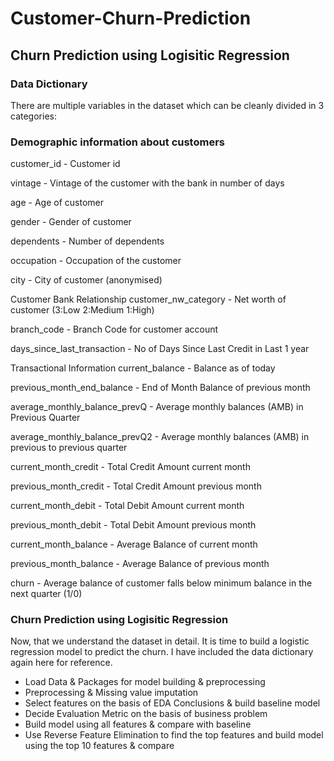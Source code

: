 # Customer-Churn-Prediction

## Churn Prediction using Logisitic Regression
### Data Dictionary
There are multiple variables in the dataset which can be cleanly divided in 3 categories:

### Demographic information about customers
customer_id - Customer id

vintage - Vintage of the customer with the bank in number of days

age - Age of customer

gender - Gender of customer

dependents - Number of dependents

occupation - Occupation of the customer

city - City of customer (anonymised)

Customer Bank Relationship
customer_nw_category - Net worth of customer (3:Low 2:Medium 1:High)

branch_code - Branch Code for customer account

days_since_last_transaction - No of Days Since Last Credit in Last 1 year

Transactional Information
current_balance - Balance as of today

previous_month_end_balance - End of Month Balance of previous month

average_monthly_balance_prevQ - Average monthly balances (AMB) in Previous Quarter

average_monthly_balance_prevQ2 - Average monthly balances (AMB) in previous to previous quarter

current_month_credit - Total Credit Amount current month

previous_month_credit - Total Credit Amount previous month

current_month_debit - Total Debit Amount current month

previous_month_debit - Total Debit Amount previous month

current_month_balance - Average Balance of current month

previous_month_balance - Average Balance of previous month

churn - Average balance of customer falls below minimum balance in the next quarter (1/0)

### Churn Prediction using Logisitic Regression
Now, that we understand the dataset in detail. It is time to build a logistic regression model to predict the churn. I have included the data dictionary again here for reference.

- Load Data & Packages for model building & preprocessing
- Preprocessing & Missing value imputation
- Select features on the basis of EDA Conclusions & build baseline model
- Decide Evaluation Metric on the basis of business problem
- Build model using all features & compare with baseline
- Use Reverse Feature Elimination to find the top features and build model using the top 10 features & compare
